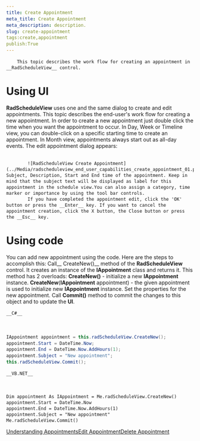 ```yaml
---
title: Create Appointment
meta_title: Create Appointment
meta_description: description.
slug: create-appointment
tags:create,appointment
publish:True
---
```




        This topic describes the work flow for creating an appointment in __RadScheduleView__ control.
      

# Using UI

__RadScheduleView__ uses one and the same dialog to create and edit appointments. This topic describes the end-user's work flow for creating a new appointment.
        In order to create a new appointment just double click the time when you want the appointment to occur. In Day, Week or Timeline view, you can double-click on a specific starting time to create an appointment. In Month view, appointments always start out as all-day events. The edit appointment dialog appears:


               
            ![RadScheduleView Create Appointment](../Media/radscheduleview_end_user_capabilities_create_appointment_01.png)Enter Subject, Description, Start and End time of the appointment. Keep in mind that the subject text will be displayed as label for this appointment in the schedule view.You can also assign a category, time marker or importance by using the tool bar controls.
            If you have completed the appointment edit, click the 'OK' button or press the __Enter__ key. If you want to cancel the appointment creation, click the X button, the Close button or press the __Esc__ key.
          

# Using code

You can add new appointment using the code. Here are the steps to accomplish this:
            Call__ CreateNew()__ method of the __RadScheduleView__ control. It creates an instance of the __IAppointment__ class and returns it. This method has 2 overloads:
          __CreateNew()__ - initialize a new __IAppointment__ instance.
            __CreateNew__(__IAppointment__ appointment) - the given appointment is used to initialize new __IAppointment__ instance.
            Set the properties for the new appointment.
            Call __Commit()__ method to commit the changes to this object and to update the __UI__.
          


    __C#__
    

```C#


IAppointment appointment = this.radScheduleView.CreateNew();
appointment.Start = DateTime.Now;
appointment.End = DateTime.Now.AddHours(1);
appointment.Subject = "New appointment";
this.radScheduleView.Commit();

```




    __VB.NET__
    

```VB.NET


Dim appointment As IAppointment = Me.radScheduleView.CreateNew()
appointment.Start = DateTime.Now
appointment.End = DateTime.Now.AddHours(1)
appointment.Subject = "New appointment"
Me.radScheduleView.Commit()

```



[Understanding Appointments](http://radscheduleview-getting-started-add-edit-delete-appointment.md)[Edit Appointment](http://radscheduleview-end-user-capabilities-edit-appointment.md)[Delete Appointment](http://radscheduleview-end-user-capabilities-delete-appointment.md)

